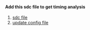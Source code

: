 #### Add this sdc file to get timing analysis

1. [sdc file](https://github.com/visionvlsi/openlane_new_tutorial_2022/blob/main/timing_inside_openlane/fa.sdc)
2. [update config file](https://github.com/visionvlsi/openlane_new_tutorial_2022/blob/main/timing_inside_openlane/config.tcl)
